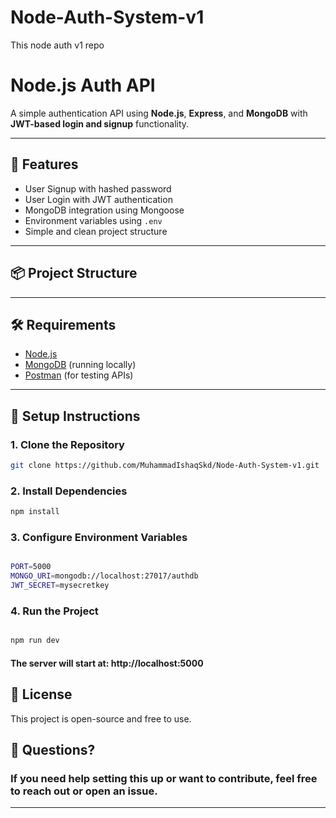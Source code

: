 # Node-Auth-System-v1
This node auth v1 repo


# Node.js Auth API

A simple authentication API using **Node.js**, **Express**, and **MongoDB** with **JWT-based login and signup** functionality.

---

## 🚀 Features

- User Signup with hashed password
- User Login with JWT authentication
- MongoDB integration using Mongoose
- Environment variables using `.env`
- Simple and clean project structure

---

## 📦 Project Structure



---

## 🛠️ Requirements

- [Node.js](https://nodejs.org/)
- [MongoDB](https://www.mongodb.com/try/download/community) (running locally)
- [Postman](https://www.postman.com/) (for testing APIs)

---

## 🔧 Setup Instructions

### 1. Clone the Repository

```bash
git clone https://github.com/MuhammadIshaqSkd/Node-Auth-System-v1.git
```

### 2. Install Dependencies
```bash
npm install
```

### 3. Configure Environment Variables
```bash

PORT=5000
MONGO_URI=mongodb://localhost:27017/authdb
JWT_SECRET=mysecretkey

```

### 4. Run the Project
```bash

npm run dev

```

#### The server will start at: http://localhost:5000

## 📄 License
This project is open-source and free to use.


## 💬 Questions?
### If you need help setting this up or want to contribute, feel free to reach out or open an issue.


---

